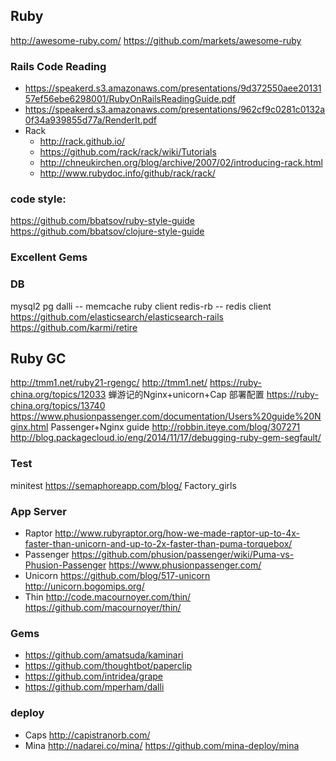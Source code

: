 ## Ruby
http://awesome-ruby.com/
https://github.com/markets/awesome-ruby

### Rails Code Reading
- <https://speakerd.s3.amazonaws.com/presentations/9d372550aee2013157ef56ebe6298001/RubyOnRailsReadingGuide.pdf>
- <https://speakerd.s3.amazonaws.com/presentations/962cf9c0281c0132a0f34a939855d77a/RenderIt.pdf>
- Rack 
  - <http://rack.github.io/> 
  - <https://github.com/rack/rack/wiki/Tutorials>
  - <http://chneukirchen.org/blog/archive/2007/02/introducing-rack.html> 
  - <http://www.rubydoc.info/github/rack/rack/>


### code style:

https://github.com/bbatsov/ruby-style-guide
https://github.com/bbatsov/clojure-style-guide

### Excellent Gems

### DB
mysql2
pg
dalli -- memcache ruby client
redis-rb -- redis client
https://github.com/elasticsearch/elasticsearch-rails 
https://github.com/karmi/retire

## Ruby GC
<http://tmm1.net/ruby21-rgengc/>
<http://tmm1.net/>
<https://ruby-china.org/topics/12033> 蝉游记的Nginx+unicorn+Cap 部署配置
<https://ruby-china.org/topics/13740>
<https://www.phusionpassenger.com/documentation/Users%20guide%20Nginx.html>  Passenger+Nginx guide
<http://robbin.iteye.com/blog/307271>
<http://blog.packagecloud.io/eng/2014/11/17/debugging-ruby-gem-segfault/>


### Test
minitest https://semaphoreapp.com/blog/
Factory_girls
### App Server
- Raptor <http://www.rubyraptor.org/how-we-made-raptor-up-to-4x-faster-than-unicorn-and-up-to-2x-faster-than-puma-torquebox/>
- Passenger <https://github.com/phusion/passenger/wiki/Puma-vs-Phusion-Passenger>  <https://www.phusionpassenger.com/>
- Unicorn <https://github.com/blog/517-unicorn>   <http://unicorn.bogomips.org/>
- Thin <http://code.macournoyer.com/thin/>   <https://github.com/macournoyer/thin/>


### Gems
- <https://github.com/amatsuda/kaminari>
- <https://github.com/thoughtbot/paperclip>
- <https://github.com/intridea/grape>
- <https://github.com/mperham/dalli>

### deploy 
- Caps <http://capistranorb.com/>
- Mina <http://nadarei.co/mina/> <https://github.com/mina-deploy/mina>
